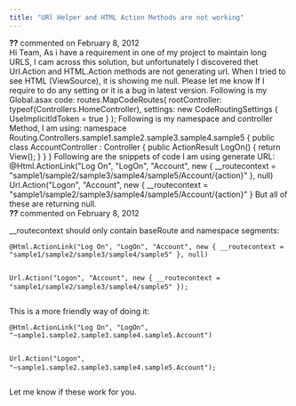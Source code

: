 ```yaml
---
title: "URl Helper and HTML Action Methods are not working"
---
```

<div id="comment-746677" class="discussion-comment op">
   <div class="discussion-header"><b>??</b> commented on 
      <time datetime="2012-02-08T00:29:35.13-08:00" title="2012-02-08T00:29:35.13-08:00">February 8, 2012</time>
   </div>
   <div class="discussion-message">Hi Team, As i have a requirement in one of my project to maintain long URLS, I cam across this solution, but unfortunately I discovered thet Url.Action and HTML.Action methods are not generating url. When I tried to see HTML (ViewSource), it is showing
 me null. Please let me know If I require to do any setting or it is a bug in latest version. Following is my Global.asax code: routes.MapCodeRoutes( rootController: typeof(Controllers.HomeController), settings: new CodeRoutingSettings { UseImplicitIdToken
 = true } ); Following is my namespace and controller Method, I am using: namespace Routing.Controllers.sample1.sample2.sample3.sample4.sample5 { public class AccountController : Controller { public ActionResult LogOn() { return View(); } } } Following are
 the snippets of code I am using generate URL: @Html.ActionLink(&quot;Log On&quot;, &quot;LogOn&quot;, &quot;Account&quot;, new { __routecontext = &quot;sample1/sample2/sample3/sample4/sample5/Account/{action}&quot; }, null) Url.Action(&quot;Logon&quot;, &quot;Account&quot;, new { __routecontext = &quot;sample1/sample2/sample3/sample4/sample5/Account/{action}&quot;
 } But all of these are returning null.</div>
</div>
<div id="comment-747196" class="discussion-comment">
   <div class="discussion-header"><b>??</b> commented on 
      <time datetime="2012-02-08T06:45:33.5-08:00" title="2012-02-08T06:45:33.5-08:00">February 8, 2012</time>
   </div>
   <div class="discussion-message"><p>__routecontext should only contain baseRoute and namespace segments:</p>
<pre><code>@Html.ActionLink("Log On", "LogOn", "Account", new { __routecontext = "sample1/sample2/sample3/sample4/sample5" }, null)

Url.Action("Logon", "Account", new { __routecontext = "sample1/sample2/sample3/sample4/sample5" });</code>
</pre>
<p>This is a more friendly way of doing it:</p>
<pre><code>@Html.ActionLink("Log On", "LogOn", "~sample1.sample2.sample3.sample4.sample5.Account")

Url.Action("Logon", "~sample1.sample2.sample3.sample4.sample5.Account");</code>
</pre>
<p>Let me know if these work for you.</p></div>
</div>